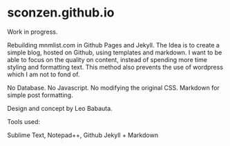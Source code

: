 sconzen.github.io
=================

Work in progress.

Rebuilding mnmlist.com in Github Pages and Jekyll.
The Idea is to create a simple blog, hosted on Github, using templates and markdown.
I want to be able to focus on the quality on content, instead of spending more time styling and formatting text.
This method also prevents the use of wordpress which I am not to fond of.

No Database.
No Javascript.
No modifying the original CSS.
Markdown for simple post formatting.

Design and concept by Leo Babauta.

Tools used:

Sublime Text, Notepad++, Github
Jekyll + Markdown
